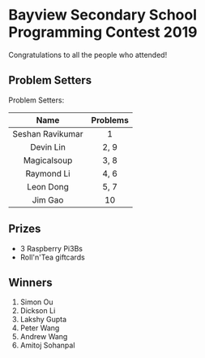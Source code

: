 # Bayview Secondary School Programming Contest 2019
Congratulations to all the people who attended!

## Problem Setters

Problem Setters:

| Name             | Problems |  
|:----------------:|:--------:|
| Seshan Ravikumar | 1        |
| Devin Lin        | 2, 9     |
| Magicalsoup      | 3, 8     |
| Raymond Li       | 4, 6     |
| Leon Dong        | 5, 7     |
| Jim Gao          | 10       |

## Prizes
* 3 Raspberry Pi3Bs
* Roll'n'Tea giftcards

## Winners
1. Simon Ou
2. Dickson Li
3. Lakshy Gupta
4. Peter Wang
5. Andrew Wang
6. Amitoj Sohanpal

